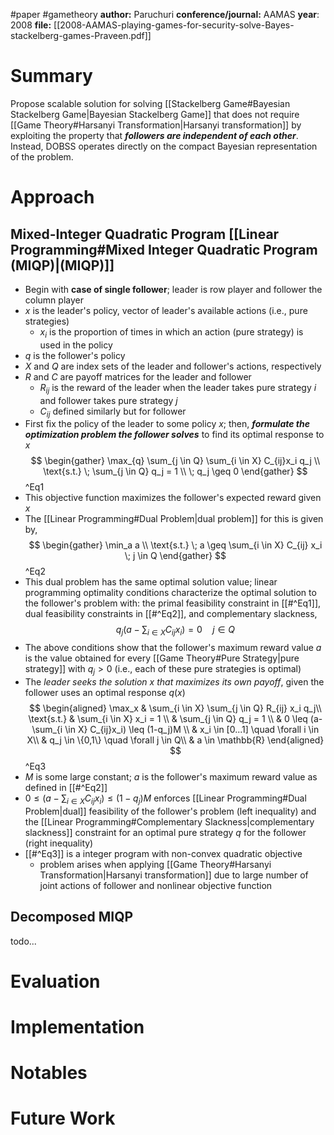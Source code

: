 #paper #gametheory 
**author:** Paruchuri
**conference/journal:** AAMAS
**year**: 2008
**file:** [[2008-AAMAS-playing-games-for-security-solve-Bayes-stackelberg-games-Praveen.pdf]] 
# Summary
Propose scalable solution for solving [[Stackelberg Game#Bayesian Stackelberg Game|Bayesian Stackelberg Game]] that does not require [[Game Theory#Harsanyi Transformation|Harsanyi transformation]] by exploiting the property that ***followers are independent of each other***. Instead, DOBSS operates directly on the compact Bayesian representation of the problem. 

# Approach
## Mixed-Integer Quadratic Program [[Linear Programming#Mixed Integer Quadratic Program (MIQP)|(MIQP)]]
- Begin with **case of single follower**; leader is row player and follower the column player
- $x$ is the leader's policy, vector of leader's available actions (i.e., pure strategies)
	- $x_i$ is the proportion of times in which an action (pure strategy) is used in the policy
- $q$ is the follower's policy
- $X$ and $Q$ are index sets of the leader and follower's actions, respectively
- $R$ and $C$ are payoff matrices for the leader and follower
	- $R_{ij}$ is the reward of the leader when the leader takes pure strategy $i$ and follower takes pure strategy $j$
	- $C_{ij}$ defined similarly but for follower
- First fix the policy of the leader to some policy $x$; then, ***formulate the optimization problem the follower solves*** to find its optimal response to $x$
$$ 
\begin{gather}
\max_{q} \sum_{j \in Q} \sum_{i \in X} C_{ij}x_i q_j \\ 
\text{s.t.} \; \sum_{j \in Q} q_j = 1 \\
\; q_j \geq 0
\end{gather}
$$
^Eq1
- This objective function maximizes the follower's expected reward given $x$
- The [[Linear Programming#Dual Problem|dual problem]] for this is given by,
$$
\begin{gather}
\min_a a  \\
\text{s.t.} \; a \geq \sum_{i \in X} C_{ij} x_i \; j \in Q
\end{gather} 
$$
^Eq2
- This dual problem has the same optimal solution value; linear programming optimality conditions characterize the optimal solution to the follower's problem with: the primal feasibility constraint in [[#^Eq1]], dual feasibility constraints in [[#^Eq2]], and complementary slackness,
$$
q_j(a - \sum_{i \in X} C_{ij}x_i) = 0 \quad j \in Q
$$
- The above conditions show that the follower's maximum reward value $a$ is the value obtained for every [[Game Theory#Pure Strategy|pure strategy]] with $q_j >0$ (i.e., each of these pure strategies is optimal) 
- The *leader seeks the solution $x$ that maximizes its own payoff*, given the follower uses an optimal response $q(x)$
$$
\begin{aligned}
\max_x & \sum_{i \in X} \sum_{j \in Q} R_{ij} x_i q_j\\
\text{s.t.} & \sum_{i \in X} x_i = 1 \\
& \sum_{j \in Q} q_j = 1 \\
& 0 \leq (a-\sum_{i \in X} C_{ij}x_i) \leq (1-q_j)M \\
& x_i \in [0...1] \quad \forall i \in X\\ 
& q_j \in \{0,1\} \quad \forall j \in Q\\
& a \in \mathbb{R}
\end{aligned}
$$^Eq3
- $M$ is some large constant; $a$ is the follower's maximum reward value as defined in [[#^Eq2]]
- $0 \leq (a-\sum_{i \in X} C_{ij}x_i) \leq (1-q_j)M$ enforces [[Linear Programming#Dual Problem|dual]] feasibility of the follower's problem (left inequality) and the [[Linear Programming#Complementary Slackness|complementary slackness]] constraint for an optimal pure strategy $q$ for the follower (right inequality) 
- [[#^Eq3]] is a integer program with non-convex quadratic objective
	- problem arises when applying [[Game Theory#Harsanyi Transformation|Harsanyi transformation]] due to large number of joint actions of follower and nonlinear objective function

## Decomposed MIQP
todo...

# Evaluation

# Implementation

# Notables

# Future Work



